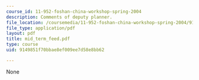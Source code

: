 ```yaml
---
course_id: 11-952-foshan-china-workshop-spring-2004
description: Comments of deputy planner.
file_location: /coursemedia/11-952-foshan-china-workshop-spring-2004/9149851f70bbae8ef009ee7d58e8bb62_mid_term_feed.pdf
file_type: application/pdf
layout: pdf
title: mid_term_feed.pdf
type: course
uid: 9149851f70bbae8ef009ee7d58e8bb62

---
```

None